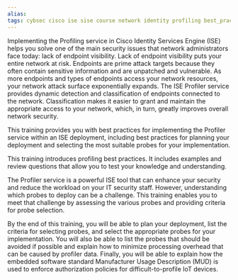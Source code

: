 ```yaml
---
alias: 
tags: cybsec cisco ise sise course network identity profiling best_practice reporting
---
```


Implementing the Profiling service in Cisco Identity Services Engine (ISE) helps you solve one of the main security issues that network administrators face today: lack of endpoint visibility. Lack of endpoint visibility puts your entire network at risk. Endpoints are prime attack targets because they often contain sensitive information and are unpatched and vulnerable. As more endpoints and types of endpoints access your network resources, your network attack surface exponentially expands. The ISE Profiler service provides dynamic detection and classification of endpoints connected to the network. Classification makes it easier to grant and maintain the appropriate access to your network, which, in turn, greatly improves overall network security.

This training provides you with best practices for implementing the Profiler service within an ISE deployment, including best practices for planning your deployment and selecting the most suitable probes for your implementation.

This training introduces profiling best practices. It includes examples and review questions that allow you to test your knowledge and understanding.

The Profiler service is a powerful ISE tool that can enhance your security and reduce the workload on your IT security staff. However, understanding which probes to deploy can be a challenge. This training enables you to meet that challenge by assessing the various probes and providing criteria for probe selection.

By the end of this training, you will be able to plan your deployment, list the criteria for selecting probes, and select the appropriate probes for your implementation. You will also be able to list the probes that should be avoided if possible and explain how to minimize processing overhead that can be caused by profiler data. Finally, you will be able to explain how the embedded software standard Manufacturer Usage Description (MUD) is used to enforce authorization policies for difficult-to-profile IoT devices.